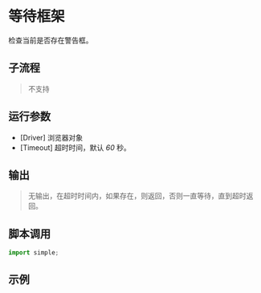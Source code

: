 # 等待框架
检查当前是否存在警告框。

## 子流程
> 不支持


## 运行参数
* [Driver] 浏览器对象
* [Timeout] 超时时间，默认 *60* 秒。


## 输出

> 无输出，在超时时间内，如果存在，则返回，否则一直等待，直到超时返回。


## 脚本调用

```python
import simple;

```

## 示例